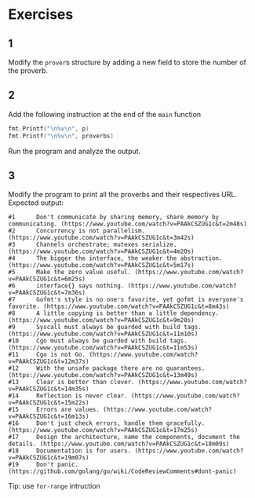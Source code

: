 # Exercises

## 1 
Modify the `proverb` structure by adding a new field to store the number of the proverb.

## 2
Add the following instruction at the end of the `main` function
```go
fmt.Printf("\n%v\n", p)
fmt.Printf("\n%v\n", proverbs)
```
Run the program and analyze the output.

## 3
Modify the program to print all the proverbs and their respectives URL.
Expected output:
```
#1      Don't communicate by sharing memory, share memory by communicating. (https://www.youtube.com/watch?v=PAAkCSZUG1c&t=2m48s)
#2      Concurrency is not parallelism. (https://www.youtube.com/watch?v=PAAkCSZUG1c&t=3m42s)
#3      Channels orchestrate; mutexes serialize. (https://www.youtube.com/watch?v=PAAkCSZUG1c&t=4m20s)
#4      The bigger the interface, the weaker the abstraction. (https://www.youtube.com/watch?v=PAAkCSZUG1c&t=5m17s)
#5      Make the zero value useful. (https://www.youtube.com/watch?v=PAAkCSZUG1c&t=6m25s)
#6      interface{} says nothing. (https://www.youtube.com/watch?v=PAAkCSZUG1c&t=7m36s)
#7      Gofmt's style is no one's favorite, yet gofmt is everyone's favorite. (https://www.youtube.com/watch?v=PAAkCSZUG1c&t=8m43s)
#8      A little copying is better than a little dependency. (https://www.youtube.com/watch?v=PAAkCSZUG1c&t=9m28s)
#9      Syscall must always be guarded with build tags. (https://www.youtube.com/watch?v=PAAkCSZUG1c&t=11m10s)
#10     Cgo must always be guarded with build tags. (https://www.youtube.com/watch?v=PAAkCSZUG1c&t=11m53s)
#11     Cgo is not Go. (https://www.youtube.com/watch?v=PAAkCSZUG1c&t=12m37s)
#12     With the unsafe package there are no guarantees. (https://www.youtube.com/watch?v=PAAkCSZUG1c&t=13m49s)
#13     Clear is better than clever. (https://www.youtube.com/watch?v=PAAkCSZUG1c&t=14m35s)
#14     Reflection is never clear. (https://www.youtube.com/watch?v=PAAkCSZUG1c&t=15m22s)
#15     Errors are values. (https://www.youtube.com/watch?v=PAAkCSZUG1c&t=16m13s)
#16     Don't just check errors, handle them gracefully. (https://www.youtube.com/watch?v=PAAkCSZUG1c&t=17m25s)
#17     Design the architecture, name the components, document the details. (https://www.youtube.com/watch?v=PAAkCSZUG1c&t=18m09s)
#18     Documentation is for users. (https://www.youtube.com/watch?v=PAAkCSZUG1c&t=19m07s)
#19     Don't panic. (https://github.com/golang/go/wiki/CodeReviewComments#dont-panic)
```
Tip: use `for-range` intruction